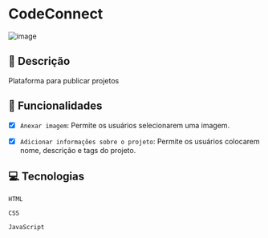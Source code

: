 # CodeConnect

![image](https://github.com/user-attachments/assets/372cd7c7-084c-400d-acc1-90c3c874230b)

## 📑 Descrição
Plataforma para publicar projetos

## 🎯 Funcionalidades

- [x] `Anexar imagem`: Permite os usuários selecionarem uma imagem. <br>
- [x] `Adicionar informações sobre o projeto`: Permite os usuários colocarem nome, descrição e tags do projeto. 

      
## 💻 Tecnologias 

`HTML`

`CSS`

`JavaScript`


